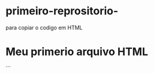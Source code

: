 # primeiro-reprositorio-

para copiar o codigo em HTML
<Html>
<H1>Meu primerio arquivo HTML</H1>
</Html>
```
